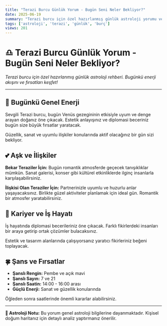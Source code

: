 ```yaml
---
title: "Terazi Burcu Günlük Yorum - Bugün Seni Neler Bekliyor?"
date: 2025-06-19
summary: "Terazi burcu için özel hazırlanmış günlük astroloji yorumu ve rehberi."
tags: ['astroloji', 'terazi', 'günlük', 'burç']
views: 201
---
```


# ♎ Terazi Burcu Günlük Yorum - Bugün Seni Neler Bekliyor?

*Terazi burcu için özel hazırlanmış günlük astroloji rehberi. Bugünkü enerji akışını ve fırsatları keşfet!*

---

## 🌟 Bugünkü Genel Enerji

Sevgili Terazi burcu, bugün Venüs gezegininin etkisiyle uyum ve denge arayan doğanız öne çıkacak. Estetik anlayışınız ve diplomasi beceriniz bugün size büyük fırsatlar yaratacak.

Güzellik, sanat ve uyumlu ilişkiler konularında aktif olacağınız bir gün sizi bekliyor.

## 💕 Aşk ve İlişkiler

**Bekar Teraziler İçin:**
Bugün romantik atmosferde geçecek tanışıklıklar mümkün. Sanat galerisi, konser gibi kültürel etkinliklerde ilginç insanlarla karşılaşabilirsiniz.

**İlişkisi Olan Teraziler İçin:**
Partnerinizle uyumlu ve huzurlu anlar yaşayacaksınız. Birlikte güzel aktiviteler planlamak için ideal gün. Romantik bir atmosfer yaratabilirsiniz.

## 💼 Kariyer ve İş Hayatı

İş hayatında diplomasi becerileriniz öne çıkacak. Farklı fikirlerdeki insanları bir araya getirip ortak çözümler bulacaksınız.

Estetik ve tasarım alanlarında çalışıyorsanız yaratıcı fikirleriniz beğeni toplayacak.

## 🍀 Şans ve Fırsatlar

- **Şanslı Rengin:** Pembe ve açık mavi
- **Şanslı Sayın:** 7 ve 21
- **Şanslı Saatin:** 14:00 - 16:00 arası
- **Güçlü Enerji:** Sanat ve güzellik konularında

Öğleden sonra saatlerinde önemli kararlar alabilirsiniz.

---

**💫 Astroloji Notu:** Bu yorum genel astroloji bilgilerine dayanmaktadır. Kişisel doğum haritanız için detaylı analiz yaptırmanız önerilir.
